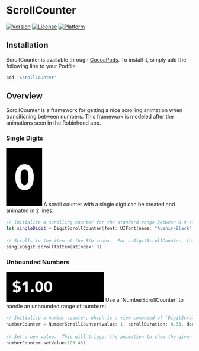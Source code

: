 # ScrollCounter

[![Version](https://img.shields.io/cocoapods/v/ScrollCounter.svg?style=flat)](https://cocoapods.org/pods/ScrollCounter)
[![License](https://img.shields.io/cocoapods/l/ScrollCounter.svg?style=flat)](https://cocoapods.org/pods/ScrollCounter)
[![Platform](https://img.shields.io/cocoapods/p/ScrollCounter.svg?style=flat)](https://cocoapods.org/pods/ScrollCounter)

## Installation
ScrollCounter is available through [CocoaPods](https://cocoapods.org). To install
it, simply add the following line to your Podfile:
```ruby
pod 'ScrollCounter'
```

## Overview
ScrollCounter is a framework for getting a nice scrolling animation when transitioning between numbers.  This framework is modeled after the animations seen in the Robinhood app.

### Single Digits
<img src="https://github.com/stokatyan/ReadMeMedia/blob/master/ScrollCounter/DigitScrollGif.gif" width="97" height="157" />
A scroll counter with a single digit can be created and animated in 2 lines:

```swift
// Initialize a scrolling counter for the standard range between 0-9 (other ranges can be used as well).
let singleDigit = DigitScrollCounter(font: UIFont(name: "Avenir-Black", size: 150)!, textColor: .white, backgroundColor: .black, scrollDuration: 0.3, gradientColor: .black, gradientStop: 0.2)

// Scrolls to the item at the 8th index.  For a DigitScrollCounter, this means scroll to the number 8.
singleDigit.scrollToItem(atIndex: 8)
```

### Unbounded Numbers
<img src="https://github.com/stokatyan/ReadMeMedia/blob/master/ScrollCounter/NumberScrollingGif.gif" width="264" height="80.8" />
Use a `NumberScrollCounter` to handle an unbounded range of numbers:

```swift
// Initialize a number counter, which is a view composed of `DigitScrollCounter`s.
numberCounter = NumberScrollCounter(value: 1, scrollDuration: 0.33, decimalPlaces: 2, prefix: "$", suffix: "", font: font.withSize(40), textColor: .white, gradientColor: .black, gradientStop: 0.2)

// Set a new value.  This will trigger the animation to show the given value.
numberCounter.setValue(123.45)
```
